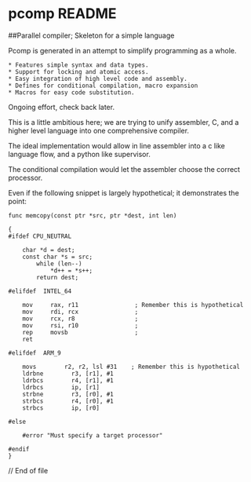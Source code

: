 # pcomp      README

##Parallel compiler; Skeleton for a simple language

Pcomp is generated in an attempt to simplify programming as a whole.

    * Features simple syntax and data types.
    * Support for locking and atomic access.
    * Easy integration of high level code and assembly.
    * Defines for conditional compilation, macro expansion
    * Macros for easy code substitution.

 Ongoing effort, check back later.

  This is a little ambitious here; we are trying to unify assembler, C, and a higher level
language into one comprehensive compiler.

 The ideal implementation would allow in line assembler into a c like language flow, and
a python like supervisor.

 The conditional compilation would let the assembler choose the correct processor.

 Even if the following snippet is largely hypothetical; it demonstrates the point:


    func memcopy(const ptr *src, ptr *dest, int len)

    {
    #ifdef CPU_NEUTRAL

        char *d = dest;
        const char *s = src;
            while (len--)
                *d++ = *s++;
            return dest;

    #elifdef  INTEL_64

        mov     rax, r11                ; Remember this is hypothetical
        mov     rdi, rcx                ;
        mov     rcx, r8                 ;
        mov     rsi, r10                ;
        rep     movsb                   ;
        ret

    #elifdef  ARM_9

        movs        r2, r2, lsl #31    ; Remember this is hypothetical
        ldrbne        r3, [r1], #1
        ldrbcs        r4, [r1], #1
        ldrbcs        ip, [r1]
        strbne        r3, [r0], #1
        strbcs        r4, [r0], #1
        strbcs        ip, [r0]

    #else

        #error "Must specify a target processor"

    #endif
    }

// End of file